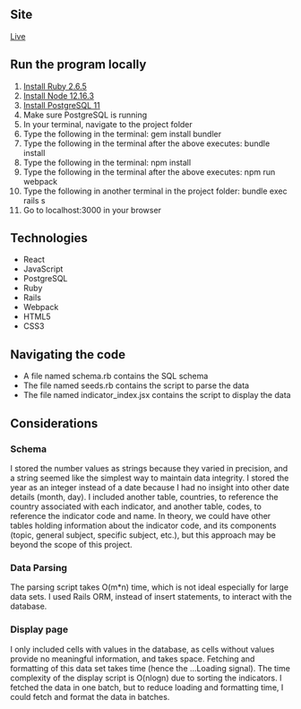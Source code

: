 ## Site
[Live](https://frontierr.herokuapp.com/)

## Run the program locally
1. [Install Ruby 2.6.5](https://www.ruby-lang.org/en/documentation/installation/)
2. [Install Node 12.16.3](https://nodejs.org/en/download/package-manager/)
3. [Install PostgreSQL 11](https://postgresapp.com/)
4. Make sure PostgreSQL is running 
5. In your terminal, navigate to the project folder
6. Type the following in the terminal: gem install bundler
7. Type the following in the terminal after the above executes: bundle install
8. Type the following in the terminal:  npm install  
9. Type the following in the terminal after the above executes: npm run webpack
10. Type the following in another terminal in the project folder: bundle exec rails s
11. Go to localhost:3000 in your browser
 
## Technologies
  * React
  * JavaScript
  * PostgreSQL
  * Ruby
  * Rails
  * Webpack
  * HTML5
  * CSS3
 
## Navigating the code
  * A file named schema.rb contains the SQL schema
  * The file named seeds.rb contains the script to parse the data
  * The file named indicator_index.jsx contains the script to display the data
 
## Considerations
 
### Schema
I stored the number values as strings because they varied in precision, and a string seemed like the simplest way to maintain data integrity.  I stored the year as an integer instead of a date because I had no insight into other date details (month, day).  I included another table, countries, to reference the country associated with each indicator, and another table, codes, to reference the indicator code and name.  In theory, we could have other tables holding information about the indicator code, and its components (topic, general subject, specific subject, etc.), but this approach may be beyond the scope of this project.
 
### Data Parsing
The parsing script takes O(m*n) time, which is not ideal especially for large data sets.  I used Rails ORM, instead of insert statements, to interact with the database. 
 
### Display page
I only included cells with values in the database, as cells without values provide no meaningful information, and takes space.  Fetching and formatting of this data set takes time (hence the ...Loading signal).  The time complexity of the display script is O(nlogn) due to sorting the indicators.  I fetched the data in one batch, but to reduce loading and formatting time, I could fetch and format the data in batches.

